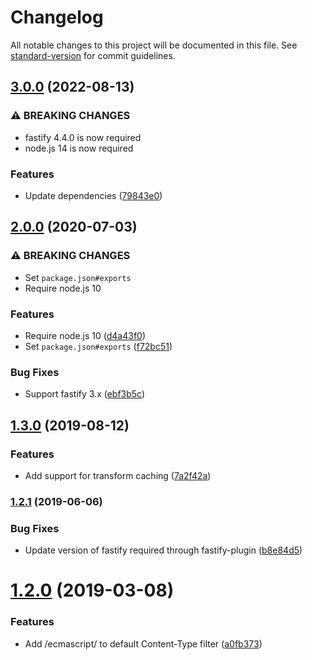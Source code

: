 # Changelog

All notable changes to this project will be documented in this file. See [standard-version](https://github.com/conventional-changelog/standard-version) for commit guidelines.

## [3.0.0](https://www.github.com/cfware/fastify-babel/compare/v2.0.0...v3.0.0) (2022-08-13)


### ⚠ BREAKING CHANGES

* fastify 4.4.0 is now required
* node.js 14 is now required

### Features

* Update dependencies ([79843e0](https://www.github.com/cfware/fastify-babel/commit/79843e04627e6fbdfc32df3f242a30252834c6ea))

## [2.0.0](https://github.com/cfware/fastify-babel/compare/v1.3.0...v2.0.0) (2020-07-03)


### ⚠ BREAKING CHANGES

* Set `package.json#exports`
* Require node.js 10

### Features

* Require node.js 10 ([d4a43f0](https://github.com/cfware/fastify-babel/commit/d4a43f007e6e6c3852bfff7c259dda7e8f9a500c))
* Set `package.json#exports` ([f72bc51](https://github.com/cfware/fastify-babel/commit/f72bc51bfde6d0c7c034f8180d19d7c117d5c33a))


### Bug Fixes

* Support fastify 3.x ([ebf3b5c](https://github.com/cfware/fastify-babel/commit/ebf3b5c42e304edcb6e19e23b4e287f657a88c22))

## [1.3.0](https://github.com/cfware/fastify-babel/compare/v1.2.1...v1.3.0) (2019-08-12)


### Features

* Add support for transform caching ([7a2f42a](https://github.com/cfware/fastify-babel/commit/7a2f42a))

### [1.2.1](https://github.com/cfware/fastify-babel/compare/v1.2.0...v1.2.1) (2019-06-06)


### Bug Fixes

* Update version of fastify required through fastify-plugin ([b8e84d5](https://github.com/cfware/fastify-babel/commit/b8e84d5))



# [1.2.0](https://github.com/cfware/fastify-babel/compare/v1.1.0...v1.2.0) (2019-03-08)


### Features

* Add /ecmascript/ to default Content-Type filter ([a0fb373](https://github.com/cfware/fastify-babel/commit/a0fb373))
